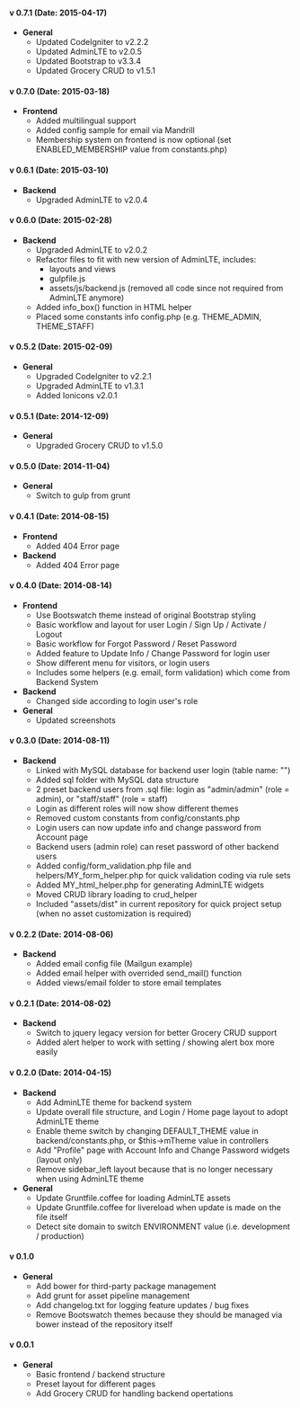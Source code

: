 
#### v 0.7.1 (Date: 2015-04-17)
- **General**
	- Updated CodeIgniter to v2.2.2
	- Updated AdminLTE to v2.0.5
	- Updated Bootstrap to v3.3.4
	- Updated Grocery CRUD to v1.5.1

#### v 0.7.0 (Date: 2015-03-18)
- **Frontend**
	- Added multilingual support
	- Added config sample for email via Mandrill
	- Membership system on frontend is now optional (set ENABLED_MEMBERSHIP value from constants.php)

#### v 0.6.1 (Date: 2015-03-10)
- **Backend**
	- Upgraded AdminLTE to v2.0.4

#### v 0.6.0 (Date: 2015-02-28)
- **Backend**
	- Upgraded AdminLTE to v2.0.2
	- Refactor files to fit with new version of AdminLTE, includes:
		- layouts and views
		- gulpfile.js
		- assets/js/backend.js (removed all code since not required from AdminLTE anymore)
	- Added info_box() function in HTML helper
	- Placed some constants info config.php (e.g. THEME_ADMIN, THEME_STAFF)

#### v 0.5.2 (Date: 2015-02-09)
- **General**
	- Upgraded CodeIgniter to v2.2.1
	- Upgraded AdminLTE to v1.3.1
	- Added Ionicons v2.0.1

#### v 0.5.1 (Date: 2014-12-09)
- **General**
	- Upgraded Grocery CRUD to v1.5.0

#### v 0.5.0 (Date: 2014-11-04)
- **General**
	- Switch to gulp from grunt

#### v 0.4.1 (Date: 2014-08-15)
- **Frontend**
	- Added 404 Error page
- **Backend**
	- Added 404 Error page

#### v 0.4.0 (Date: 2014-08-14)

- **Frontend**
	- Use Bootswatch theme instead of original Bootstrap styling
	- Basic workflow and layout for user Login / Sign Up / Activate / Logout
	- Basic workflow for Forgot Password / Reset Password
	- Added feature to Update Info / Change Password for login user
	- Show different menu for visitors, or login users
	- Includes some helpers (e.g. email, form validation) which come from Backend System
- **Backend**
	- Changed side according to login user's role
- **General**
	- Updated screenshots

#### v 0.3.0 (Date: 2014-08-11)
- **Backend**
	- Linked with MySQL database for backend user login (table name: "")
	- Added sql folder with MySQL data structure
	- 2 preset backend users from .sql file: login as "admin/admin" (role = admin), or "staff/staff" (role = staff)
	- Login as different roles will now show different themes
	- Removed custom constants from config/constants.php
	- Login users can now update info and change password from Account page
	- Backend users (admin role) can reset password of other backend users
	- Added config/form_validation.php file and helpers/MY_form_helper.php for quick validation coding via rule sets
	- Added MY_html_helper.php for generating AdminLTE widgets
	- Moved CRUD library loading to crud_helper
	- Included "assets/dist" in current repository for quick project setup (when no asset customization is required)

#### v 0.2.2 (Date: 2014-08-06)
- **Backend**
	- Added email config file (Mailgun example)
	- Added email helper with overrided send_mail() function
	- Added views/email folder to store email templates

#### v 0.2.1 (Date: 2014-08-02)
- **Backend**
	- Switch to jquery legacy version for better Grocery CRUD support
	- Added alert helper to work with setting / showing alert box more easily

#### v 0.2.0 (Date: 2014-04-15)
- **Backend**
	- Add AdminLTE theme for backend system
	- Update overall file structure, and Login / Home page layout to adopt AdminLTE theme
	- Enable theme switch by changing DEFAULT_THEME value in backend/constants.php, or $this->mTheme value in controllers
	- Add "Profile" page with Account Info and Change Password widgets (layout only)
	- Remove sidebar_left layout because that is no longer necessary when using AdminLTE theme
- **General**
	- Update Gruntfile.coffee for loading AdminLTE assets
	- Update Gruntfile.coffee for livereload when update is made on the file itself
	- Detect site domain to switch ENVIRONMENT value (i.e. development / production)

#### v 0.1.0
- **General**
	- Add bower for third-party package management
	- Add grunt for asset pipeline management
	- Add changelog.txt for logging feature updates / bug fixes
	- Remove Bootswatch themes because they should be managed via bower instead of the repository itself

#### v 0.0.1
- **General**
	- Basic frontend / backend structure
	- Preset layout for different pages
	- Add Grocery CRUD for handling backend opertations